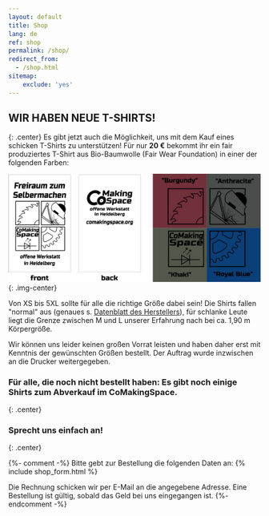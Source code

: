 ```yaml
---
layout: default
title: Shop
lang: de
ref: shop
permalink: /shop/
redirect_from:
  - /shop.html
sitemap:
    exclude: 'yes'
---
```


## WIR HABEN NEUE T-SHIRTS!
{: .center}
Es gibt jetzt auch die Möglichkeit, uns mit dem Kauf eines schicken T-Shirts zu unterstützen! Für nur **20&nbsp;€** bekommt ihr ein fair produziertes T-Shirt aus Bio-Baumwolle (Fair Wear Foundation) in einer der folgenden Farben:

![T-Shirt](/assets/images/tshirts.png){: .img-center}


Von XS bis 5XL sollte für alle die richtige Größe dabei sein! Die Shirts fallen "normal" aus (genaues s. [Datenblatt des Herstellers](https://www.stanleystella.com/de-de/product/attachment?productId=STTU758&attachmentName=Product+Sheet.pdf)), für schlanke Leute liegt die Grenze zwischen M und L unserer Erfahrung nach bei ca. 1,90 m Körpergröße.

Wir können uns leider keinen großen Vorrat leisten und haben daher erst mit Kenntnis der gewünschten Größen bestellt. Der Auftrag wurde inzwischen an die Drucker weitergegeben.

### Für alle, die noch nicht bestellt haben: Es gibt noch einige Shirts zum Abverkauf im CoMakingSpace. 
{: .center}
### Sprecht uns einfach an!
{: .center}


{%- comment -%}
Bitte gebt zur Bestellung die folgenden Daten an:
{% include shop_form.html %}

Die Rechnung schicken wir per E-Mail an die angegebene Adresse. Eine Bestellung ist gültig, sobald das Geld bei uns eingegangen ist.
{%- endcomment -%}


